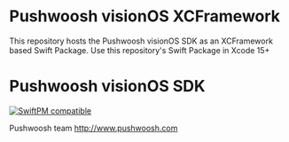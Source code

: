# Pushwoosh visionOS XCFramework

This repository hosts the Pushwoosh visionOS SDK as an XCFramework based Swift Package. Use this repository's Swift Package in Xcode 15+

# Pushwoosh visionOS SDK

[![SwiftPM compatible](https://img.shields.io/badge/SwiftPM-compatible-4BC51D.svg?style=flat)](https://swift.org/package-manager/)

Pushwoosh team http://www.pushwoosh.com
